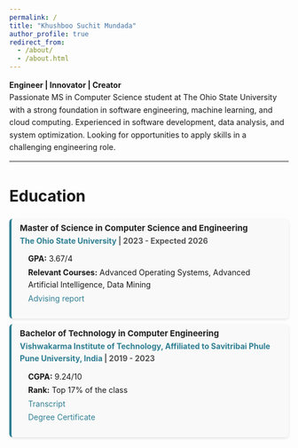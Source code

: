 ```yaml
---
permalink: /
title: "Khushboo Suchit Mundada"
author_profile: true
redirect_from: 
  - /about/
  - /about.html
---
```


**Engineer | Innovator | Creator** <br>
Passionate MS in Computer Science student at The Ohio State University with a strong foundation in software engineering, machine learning, and cloud computing. Experienced in software development, data analysis, and system optimization. Looking for opportunities to apply skills in a challenging engineering role.

---

Education
======


<div class="education-section">
  <!-- Master's Details -->
  <div class="education-item">
    <label class="experience-title">
      <strong>Master of Science in Computer Science and Engineering</strong>
      <span><a href="https://cse.osu.edu/" target="_blank">The Ohio State University</a> | 2023 - Expected 2026</span>
    </label>
    <div class="education-details">
      <ul>
        <li><strong>GPA:</strong> 3.67/4</li>
        <li><strong>Relevant Courses:</strong> Advanced Operating Systems, Advanced Artificial Intelligence, Data Mining</li>
        <li><a href="/files/OSR_ADVISING.pdf">Advising report</a></li>
      </ul>
    </div>
  </div>
</div>
<div class="education-section">
  <!-- Bachelor's Details -->
  <div class="education-item">
    <label class="experience-title">
      <strong>Bachelor of Technology in Computer Engineering</strong>
      <span><a href="https://cse.osu.edu/" target="_blank">Vishwakarma Institute of Technology, Affiliated to Savitribai Phule Pune University, India</a> | 2019 - 2023</span>
    </label>
    <div class="education-details">
      <ul>
        <li><strong>CGPA:</strong> 9.24/10</li>
        <li><strong>Rank:</strong> Top 17% of the class</li>
        <li><a href="/files/KHUSHBOO_MUNDADA_ACADEMIC_TRANSCRIPT.PDF">Transcript</a></li>
        <li><a href="#">Degree Certificate</a></li>
      </ul>
    </div>
  </div>
</div>

<style>
  /* General Styling */
  body {
    line-height: 1.6;
  }

  /* Section Styling */
  .education-section, .toolkit-section {
    margin: 10px 0;
    padding: 5px 15px;
    border-left: 4px solid #2f7f93; /* Professional blue accent */
    background-color: #f9f9f9; /* Subtle off-white background */
    border-radius: 6px; /* Rounded edges */
  }

  /* Education Item Styling */
  .education-item {
    margin-bottom: 20px;
  }

  /* Title Styling */
  .experience-title {
    font-size: 15px;
    font-weight: bold;
    color: #222;
    display: block;
    margin-bottom: 5px;
  }

  .experience-title span {
    font-size: 14px;
    color: #555; /* Lighter grey for secondary text */
    display: block;
  }

  .experience-title a {
    color: #2f7f93; /* Blue links */
    text-decoration: none;
  }

  .experience-title a:hover {
    text-decoration: underline;
  }

  /* Details List */
  .education-details ul {
    list-style-type: none; /* Remove bullets */
    padding-left: 15px; /* Align text nicely */
    margin-top: 10px;
  }

  .education-details ul li {
    font-size: 14px;
    margin-bottom: 2px; /* Space between items */
  }

  .education-details ul li a {
    color: #2f7f93; /* Keep links consistent */
    text-decoration: none;
  }

  .education-details ul li a:hover {
    text-decoration: underline;
  }

  /* Toolkit Styling */
  .toolkit-list {
    list-style: disc; /* Add simple bullets */
    padding-left: 20px; /* Align bullets nicely */
    margin-top: 10px;
  }

  .toolkit-list li {
    font-size: 14px;
    margin-bottom: 8px; /* Space between items */
  }

  /* Box Shadows for Better Presentation */
  .education-section, .toolkit-section {
    box-shadow: 0 2px 4px rgba(0, 0, 0, 0.1); /* Subtle shadow */
  }
</style>
